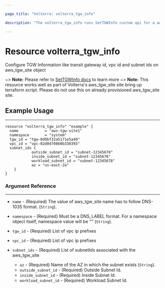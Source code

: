 ```yaml
---

page_title: "Volterra: volterra_tgw_info" 

description: "The volterra_tgw_info runs SetTGWInfo custom api for a aws_tgw_site site"

---
```


Resource volterra_tgw_info
==========================

Configure TGW Information like transit gateway id, vpc id and subnet ids on aws_tgw_site object

~> **Note:** Please refer to [SetTGWInfo docs](https://docs.cloud.f5.com/docs/api/views-aws-tgw-site#operation/ves.io.schema.views.aws_tgw_site.CustomAPI.SetTGWInfo) to learn more ~> **Note:** This resource works well as part of Volterra's aws_tgw_site site bring up terraform script. Please do not use this on already provisioned aws_tgw_site site.

Example Usage
-------------

---

```hcl
resource "volterra_tgw_info" "example" {
  name            = "aws-tgw-site1"
  namespace       = "system"
  tgw_id = "tgw-0d9bf32a5171e5a49"
  vpc_id = "vpc-02d0d70860b330393"
  subnet_ids {
			outside_subnet_id = "subnet-12345678"
			inside_subnet_id = "subnet-12345678"
			workload_subnet_id = "subnet-12345678"
			az = "us-east-2a"
	}
}

```

### Argument Reference

---

-	`name` - (Required) The value of aws_tgw_site name has to follow DNS-1035 format. (`String`).

-	`namespace` - (Required) Must be a DNS_LABEL format. For a namespace object itself, namespace value will be "" (`String`).

-	`tgw_id` - (Required) List of vpc ip prefixes

-	`vpc_id` - (Required) List of vpc ip prefixes

-	`subnet_ids` - (Required) List of subnetIds associated with the aws_tgw_site

	-	`az` - (Required) Name of the AZ in which the subnet exists (`String`).
	-	`outside_subnet_id` - (Required) Outside Subnet Id.
	-	`inside_subnet_id` - (Required) Inside Subnet Id.
	-	`workload_subnet_id` - (Required) Workload Subnet Id.
